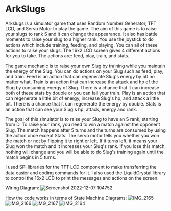 # ArkSlugs

Arkslugs is a simulator game that uses Random Number Generator, TFT LCD, and
Servo Motor to play the game. The aim of this game is to raise your slugs to rank S and
it can change the appearance. It also has battle moments to raise your slug to a higher
rank. You use the joystick to do actions which include training, feeding, and playing.
You can all of these actions to raise your slugs. The 16x2 LCD screen gives 4 different actions for you to take. 
The actions are: feed, play, train, and stats. 

The game mechanic is to raise your own Slug by training while you maintain the energy of the Slug. You can do actions on your Slug such as feed, play, and train. 
Feed is an action that can regenerate Slug's energy by 50 no matter what. 
Train is an action that can increase the attack and hp of the Slug by consuming energy of Slug. There is a chance that it can increase both of these stats by double or you can fail your train. 
Play is an action that can regenerate a little bit of energy, increase Slug's hp, and attack a little bit. There is a chance that it can regenerate the energy by double. 
Stats is an action that can see your Slug's hp, attack, energy and rank. 

The goal of this simulator is to raise your Slug to have an S rank, starting from D. To raise your rank, you need to win a match against the opponent Slug. The match happens after 5 turns and the turns are consumed by using the action once except Stats. The servo motor tells you whether you won the match or not by flipping it to right or left. If it turns left, it means your Slug won the match and it increases your Slug's rank. If you lose this match, nothing will change and you will be able to do Slug's training again until the match begins in 5 turns. 

I used SPI libraries for the TFT LCD component to make transferring the data easier and coding commands for it. 
I also used the LiquidCrystal library to control the 16x2 LCD to print the messages and actions on the screen. 

Wiring Diagram:
![Screenshot 2022-12-07 104752](https://github.com/despair0098/ArkSlugs/assets/22960474/47512b31-3892-4e53-b5d5-a842bdd9267c)

How the code works in terms of State Machine Diagrams:
![IMG_2165](https://github.com/despair0098/ArkSlugs/assets/22960474/2310ddd0-a4a8-4814-862e-fe497a199e51)
![IMG_2166](https://github.com/despair0098/ArkSlugs/assets/22960474/b0606fca-3c60-4e6a-9814-86980cb58b5a)
![IMG_2167](https://github.com/despair0098/ArkSlugs/assets/22960474/16e4e148-3f42-4857-9d2b-25f691cf07f1)
![IMG_2164](https://github.com/despair0098/ArkSlugs/assets/22960474/3b87c715-10cb-4c70-bfbb-1610b26a245d)







